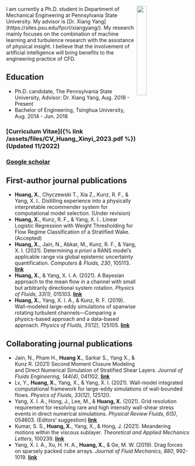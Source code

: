 <figure>
  <img src="{{site.url}}/assets/img/xuh128.jpg" style="float: right;width:25%"/>
</figure>
I am currently a Ph.D. student in Department of Mechanical Engineering at Pennsylvania State University. My advisor is [Dr. Xiang Yang](https://sites.psu.edu/fpcrl/xiangyang/). My research mainly focuses on the combination of machine learning and turbulence research with the assistance of physical insight. I believe that the involvement of artificial intelligence will bring benefits to the engineering practice of CFD.

## Education
- Ph.D. candidate, The Pennsylvania State University, Advisor: Dr. Xiang Yang, Aug. 2018 - Present
- Bachelor of Engineering, Tsinghua University, Aug. 2014 - Jun. 2018

### [Curriculum Vitae]({% link /assets/files/CV_Huang_Xinyi_2023.pdf %}) (Updated 11/2022)
### [Google scholar](https://scholar.google.com/citations?user=bcjWzo0AAAAJ&hl=en)

## First-author journal publications
-	**Huang, X.**, Chyczewski T., Xia Z., Kunz, R. F., & Yang, X. I.. Distilling experience into a physically interpretable recommender system for computational model selection. (Under revision)
-	**Huang, X.**, Kunz, R. F., & Yang, X. I.. Linear Logistic Regression with Weight Thresholding for Flow Regime Classification of a Stratified Wake. (Accepted)
-	**Huang, X.**, Jain, N., Abkar, M., Kunz, R. F., & Yang, X. I. (2021). Determining *a priori* a RANS model’s applicable range via global epistemic uncertainty quantification. *Computers & Fluids, 230*, 105113. [**link**](https://www.sciencedirect.com/science/article/abs/pii/S0045793021002620)
- **Huang, X.**, & Yang, X. I. A. (2021). A Bayesian approach to the mean flow in a channel with small but arbitrarily directional system rotation. *Physics of Fluids, 33(1)*, 015103. [**link**](https://aip.scitation.org/doi/abs/10.1063/5.0035552)
- **Huang, X.**, Yang, X. I. A., & Kunz, R. F. (2019). Wall-modeled large-eddy simulations of spanwise rotating turbulent channels—Comparing a physics-based approach and a data-based approach. *Physics of Fluids, 31(12)*, 125105. [**link**](https://aip.scitation.org/doi/abs/10.1063/1.5129178)

## Collaborating journal publications
- Jain, N., Pham H., **Huang X.**, Sarkar S., Yang X., & Kunz R. (2021) Second Moment Closure Modeling and Direct Numerical Simulation of Stratified Shear Layers. *Journal of Fluids Engineering, 144(4)*, 041102. [**link**](https://asmedigitalcollection.asme.org/fluidsengineering/article-abstract/144/4/041102/1131139/Second-Moment-Closure-Modeling-and-Direct)
- Lv, Y., **Huang, X.**, Yang, X., & Yang, X. I. (2021). Wall-model integrated computational framework for large-eddy simulations of wall-bounded flows. *Physics of Fluids, 33(12)*, 125120.
- Yang, X. I. A., Hong, J., Lee, M., & **Huang, X.** (2021). Grid resolution requirement for resolving rare and high intensity wall-shear stress events in direct numerical simulations. *Physical Review Fluids, 6(5)*, 054603. (Editors’ suggestion) [**link**](https://journals.aps.org/prfluids/abstract/10.1103/PhysRevFluids.6.054603)
- Kumar, S. S., **Huang, X.**, Yang, X., & Hong, J. (2021). Meandering motions within the viscous sublayer. *Theoretical and Applied Mechanics Letters*, 100239. [**link**](https://www.sciencedirect.com/science/article/pii/S2095034921000465)
- Yang, X. I. A., Xu, H. H. A., **Huang, X.**, & Ge, M. W. (2019). Drag forces on sparsely packed cube arrays. *Journal of Fluid Mechanics, 880*, 992-1019. [**link**](https://www.cambridge.org/core/journals/journal-of-fluid-mechanics/article/abs/drag-forces-on-sparsely-packed-cube-arrays/B2988E49CA5442665CA9A1F541335B05)
